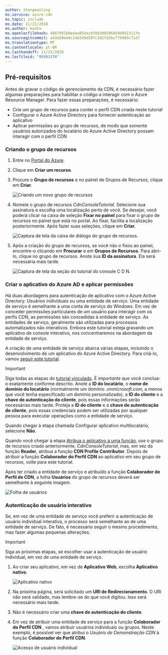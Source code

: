 ```yaml
---
author: zhangmanling
ms.service: azure-cdn
ms.topic: include
ms.date: 11/21/2018
ms.author: mazha
ms.openlocfilehash: 4967991b0edaa854acbf6b308596859d662311fe
ms.sourcegitcommit: a43a59e44c14d349d597c3d2fd2bc779989c71d7
ms.translationtype: MT
ms.contentlocale: pt-BR
ms.lasthandoff: 11/25/2020
ms.locfileid: "95993378"
---
```

## <a name="prerequisites"></a>Pré-requisitos
Antes de gravar o código de gerenciamento da CDN, é necessário fazer algumas preparações para habilitar o código a interagir com o Azure Resource Manager. Para fazer essas preparações, é necessário:

* Crie um grupo de recursos para conter o perfil CDN criada neste tutorial
* Configurar o Azure Active Directory para fornecer autenticação ao aplicativo
* Aplicar permissões ao grupo de recursos, de modo que somente usuários autorizados do locatário do Azure Active Directory possam interagir com o perfil CDN

### <a name="creating-the-resource-group"></a>Criando o grupo de recursos
1. Entre no [Portal do Azure](https://portal.azure.com).
2. Clique em **Criar um recurso**.
3. Procure o **Grupo de recursos** e no painel de Grupos de Recursos, clique em **Criar**.

    ![Criando um novo grupo de recursos](./media/cdn-app-dev-prep/cdn-new-rg-1-include.png)
3. Nomeie o grupo de recursos *CdnConsoleTutorial*.  Selecione sua assinatura e escolha uma localização perto de você.  Se desejar, você poderá clicar na caixa de seleção **Fixar no painel** para fixar o grupo de recursos no painel que está no portal.  Ao fixar, facilita a localização posteriormente.  Após fazer suas seleções, clique em **Criar**.

    ![Captura de tela da caixa de diálogo do grupo de recursos.](./media/cdn-app-dev-prep/cdn-new-rg-2-include.png)
4. Após a criação do grupo de recursos, se você não o fixou ao painel, encontre-o clicando em **Procurar** e em **Grupos de Recursos**.  Para abri-lo, clique no grupo de recursos.  Anote sua **ID da assinatura**. Ela será necessária mais tarde.

    ![Captura de tela da seção do tutorial do console C D N.](./media/cdn-app-dev-prep/cdn-subscription-id-include.png)

### <a name="creating-the-azure-ad-application-and-applying-permissions"></a>Criar o aplicativo do Azure AD e aplicar permissões
Há duas abordagens para autenticação de aplicativo com o Azure Active Directory: Usuários individuais ou uma entidade de serviço. Uma entidade de serviço é semelhante a uma conta de serviço do Windows.  Em vez de conceder permissões particulares de um usuário para interagir com os perfis CDN, as permissões são concedidas à entidade de serviço.  As entidades de serviço, geralmente são utilizadas para processos automatizados não interativos.  Embora este tutorial esteja gravando um aplicativo de console interativo, nos concentraremos na abordagem da entidade de serviço.

A criação de uma entidade de serviço abarca várias etapas, incluindo o desenvolvimento de um aplicativo do Azure Active Directory.  Para criá-lo, vamos [seguir este tutorial](../articles/active-directory/develop/howto-create-service-principal-portal.md).

> [!IMPORTANT]
> Siga todas as etapas do [tutorial vinculado](../articles/active-directory/develop/howto-create-service-principal-portal.md).  É *importante* que você conclua-o exatamente conforme descrito.  Anote a **ID do locatário**, o **nome de domínio do locatário** (normalmente um domínio *.onmicrosoft.com*, a menos que você tenha especificado um domínio personalizado), a **ID do cliente** e a **chave de autenticação do cliente**, pois essas informações serão necessárias mais tarde.  Proteja a **ID do cliente** e a **chave de autenticação de cliente**, pois essas credenciais podem ser utilizadas por qualquer pessoa para executar operações como a entidade de serviço.
>
> Quando chegar à etapa chamada Configurar aplicativo multilocatário, selecione **Não**.
>
> Quando você chegar à etapa [Atribua o aplicativo a uma função](../articles/active-directory/develop/howto-create-service-principal-portal.md#assign-a-role-to-the-application), use o grupo de recursos criado anteriormente, *CdnConsoleTutorial*, mas, em vez da função **Reader**, atribua a função **CDN Profile Contributor**.  Depois de atribuir a função **Colaborador do Perfil CDN** ao aplicativo em seu grupo de recursos, volte para este tutorial. 
>
>

Após ter criado a entidade de serviço e atribuído a função **Colaborador de Perfil de CDN**, a folha **Usuários** do grupo de recursos deverá ser semelhante à seguinte imagem.

![Folha de usuários](./media/cdn-app-dev-prep/cdn-service-principal-include.png)

### <a name="interactive-user-authentication"></a>Autenticação de usuário interativo
Se, em vez de uma entidade de serviço você preferir a autenticação de usuário individual interativa, o processo será semelhante ao de uma entidade de serviço.  De fato, é necessário seguir o mesmo procedimento, mas fazer algumas pequenas alterações.

> [!IMPORTANT]
> Siga as próximas etapas, se escolher usar a autenticação de usuário individual, em vez de uma entidade de serviço.
>
>

1. Ao criar seu aplicativo, em vez de **Aplicativo Web**, escolha **Aplicativo nativo**.

    ![Aplicativo nativo](./media/cdn-app-dev-prep/cdn-native-application-include.png)
2. Na próxima página, será solicitado um **URI de Redirecionamento**.  O URI não será validado, mas lembre-se do que você digitou. Isso será necessário mais tarde.
3. Não é necessário criar uma **chave de autenticação do cliente**.
4. Em vez de atribuir uma entidade de serviço para a função **Colaborador do Perfil CDN** , vamos atribuir usuários individuais ou grupos.  Neste exemplo, é possível ver que atribui o *Usuário de Demonstração CDN* à função **Colaborador do Perfil CDN**.  

    ![Acesso de usuário individual](./media/cdn-app-dev-prep/cdn-aad-user-include.png)
